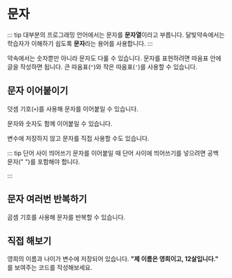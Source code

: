 # 문자

::: tip
대부분의 프로그래밍 언어에서는 문자를 **문자열**이라고 부릅니다. 달빛약속에서는 학습자가 이해하기 쉽도록 **문자**라는 용어를 사용합니다.
:::

약속에서는 숫자뿐만 아니라 문자도 다룰 수 있습니다. 문자를 표현하려면 따옴표 안에 글을 작성하면 됩니다. 큰 따옴표(`"`)와 작은 따옴표(`'`)를 사용할 수 있습니다.

<code-runner code='"안녕, 나는 문자!" 보여주기' />

## 문자 이어붙이기

덧셈 기호(`+`)를 사용해 문자를 이어붙일 수 있습니다.

<code-runner code='태블릿_제조사: "애플"
태블릿_이름: "아이패드"
태블릿_종류: "프로"
태블릿_제조사 + 태블릿_이름 + 태블릿_종류 보여주기' />

문자와 숫자도 함께 이어붙일 수 있습니다.

<code-runner code='태블릿_이름: "아이패드"
태블릿_모델: 7
태블릿_종류: "프로"
태블릿_이름 + 태블릿_모델 + 태블릿_종류 보여주기' />

변수에 저장하지 않고 문자를 직접 사용할 수도 있습니다.

<code-runner code='"애플" + "아이패드" + 7 + "프로" 보여주기' />

::: tip 단어 사이 띄어쓰기
문자를 이어붙일 때 단어 사이에 띄어쓰기를 넣으려면 공백 문자(" ")를 포함해야 합니다.

<code-runner code='태블릿_이름: "아이패드"
태블릿_종류: "프로"
태블릿_이름 + " " + 태블릿_종류 보여주기' />
:::

## 문자 여러번 반복하기

곱셈 기호를 사용해 문자를 반복할 수 있습니다.

<code-runner code='"안녕 " * 3 보여주기' />

## 직접 해보기

영희의 이름과 나이가 변수에 저장되어 있습니다. **"제 이름은 영희이고, 12살입니다."** 를 보여주는 코드를 작성해보세요.

<code-runner :challenge='{
    output: "제 이름은 영희이고, 12살입니다.",
    answerCode: `이름: "영희"
나이 = 12
소개 = "제 이름은 " + 이름 + "이고, " + 나이 + "살입니다."
소개 보여주기`
}' code="이름: '영희'
나이 = 12"/>
